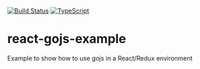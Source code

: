 [![Build Status](https://travis-ci.org/nicolaserny/react-gojs-example.svg?branch=master)](https://travis-ci.org/nicolaserny/react-gojs-example)
[![TypeScript](https://badges.frapsoft.com/typescript/love/typescript.png?v=101)](https://github.com/ellerbrock/typescript-badges/)

# react-gojs-example
Example to show how to use gojs in a React/Redux environment
